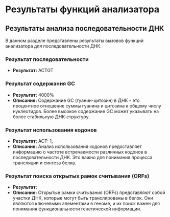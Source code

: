 # Результаты функций анализатора

## Результаты анализа последовательности ДНК
В данном разделе представлены результаты вызовов функций анализатора для последовательности ДНК.

### Результат последовательности
- **Результат:** ACTGT

### Результат содержания GC
- **Результат:** 4000%
- **Описание:** Содержание GC (гуанин-цитозин) в ДНК - это процентное отношение суммы гуанина и цитозина к общему числу нуклеотидов. Более высокое содержание GC может указывать на более стабильную ДНК-структуру.

### Результат использования кодонов
- **Результат:** ACT: 1, 
- **Описание:** Анализ использования кодонов предоставляет информацию о частоте встречаемости различных кодонов в последовательности ДНК. Это важно для понимания процесса трансляции и синтеза белка.

### Результат поиска открытых рамок считывания (ORFs)
- **Результат:** 
- **Описание:** Открытые рамки считывания (ORFs) представляют собой участки ДНК, которые могут быть транслированы в белок. Они являются ключевыми элементами в геноме, и их поиск важен для понимания функциональности генетической информации.
